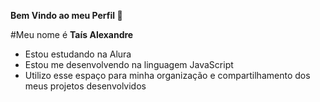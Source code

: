 **Bem Vindo ao meu Perfil 🤍**

#Meu nome é **Taís Alexandre**

- Estou estudando na Alura
- Estou me desenvolvendo na linguagem JavaScript
- Utilizo esse espaço para minha organização e compartilhamento dos meus projetos desenvolvidos
